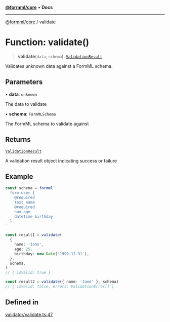 [**@formml/core**](../README.md) • **Docs**

---

[@formml/core](../globals.md) / validate

# Function: validate()

> **validate**(`data`, `schema`): [`ValidationResult`](../type-aliases/ValidationResult.md)

Validates unknown data against a FormML schema.

## Parameters

• **data**: `unknown`

The data to validate

• **schema**: `FormMLSchema`

The FormML schema to validate against

## Returns

[`ValidationResult`](../type-aliases/ValidationResult.md)

A validation result object indicating success or failure

## Example

```ts
const schema = formml`
  form user {
    ⁣@required
    text name
    ⁣@required
    num age
    datetime birthday
  }
`

const result1 = validate(
  {
    name: 'John',
    age: 25,
    birthday: new Date('1999-12-31'),
  },
  schema,
)
// { isValid: true }

const result2 = validate({ name: 'Jane' }, schema)
// { isValid: false, errors: ValidationError[] }
```

## Defined in

[validator/validate.ts:47](https://github.com/formml/formml/blob/5c707903361ee929472a81de07fd0204242687ee/packages/core/src/validator/validate.ts#L47)
